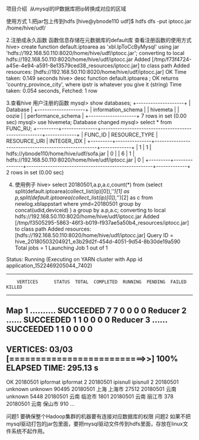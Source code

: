 项目介绍  从mysql的IP数据库把ip转换成对应的区域

使用方式
1.把jar包上传到hdfs 
[hive@ybnode110 udf]$ hdfs dfs -put iptocc.jar /home/hive/udf/     

2.注册成永久函数 函数信息存储在元数据库的default库 查看注册函数的使用方式
hive> create function default.iptoarea as 'xbl.IpToCcByMysql' using jar 'hdfs://192.168.50.110:8020/home/hive/udf/iptocc.jar';
converting to local hdfs://192.168.50.110:8020/home/hive/udf/iptocc.jar
Added [/tmp/f73f4724-a45e-4e94-a591-8e13579ced38_resources/iptocc.jar] to class path
Added resources: [hdfs://192.168.50.110:8020/home/hive/udf/iptocc.jar]
OK
Time taken: 0.149 seconds
hive> desc function default.iptoarea ;
OK
returns 'country_province_city', where ipstr is whatever you give it (string)
Time taken: 0.054 seconds, Fetched: 1 row

3.查看hive 用户注册的函数
mysql> show databases;
+--------------------+
| Database           |
+--------------------+
| information_schema |
| hivemeta           |
| oozie              |
| performance_schema |
+--------------------+
7 rows in set (0.00 sec)
mysql> use hivemeta;
Database changed
mysql> select * from FUNC_RU;
+---------+---------------+-----------------------------------------------------+-------------+
| FUNC_ID | RESOURCE_TYPE | RESOURCE_URI                                        | INTEGER_IDX |
+---------+---------------+-----------------------------------------------------+-------------+
|       1 |             1 | hdfs://ybnode110/home/hive/udf/sofa.jar             |           0 |
|       6 |             1 | hdfs://192.168.50.110:8020/home/hive/udf/iptocc.jar |           0 |
+---------+---------------+-----------------------------------------------------+-------------+
2 rows in set (0.00 sec)

4. 使用例子
hive> select 20180501,a.p,a.c,count(*) from (select split(default.iptoarea(collect_list(ip)[0]),'_')[1] as p,split(default.iptoarea(collect_list(ip)[0]),'_')[2] as c from newlog.xblappstart where ymd=20180501  group by concat(udid,deviceid) ) a  group by a.p,a.c;
converting to local hdfs://192.168.50.110:8020/home/hive/udf/iptocc.jar
Added [/tmp/f3505295-5863-46f3-b019-f937ae5a50b4_resources/iptocc.jar] to class path
Added resources: [hdfs://192.168.50.110:8020/home/hive/udf/iptocc.jar]
Query ID = hive_20180503204921_e3b29d2f-454d-4051-9d54-8b30de19a590
Total jobs = 1
Launching Job 1 out of 1


Status: Running (Executing on YARN cluster with App id application_1522469205044_7402)

--------------------------------------------------------------------------------
        VERTICES      STATUS  TOTAL  COMPLETED  RUNNING  PENDING  FAILED  KILLED
--------------------------------------------------------------------------------
Map 1 ..........   SUCCEEDED      7          7        0        0       0       0
Reducer 2 ......   SUCCEEDED      1          1        0        0       0       0
Reducer 3 ......   SUCCEEDED      1          1        0        0       0       0
--------------------------------------------------------------------------------
VERTICES: 03/03  [==========================>>] 100%  ELAPSED TIME: 295.13 s   
--------------------------------------------------------------------------------
OK
20180501        ipformat        ipformat        2
20180501        ipisnull        ipisnull        2
20180501        unknown unknown 90495
20180501        上海    上海市  27512
20180501        云南    unknown 5448
20180501        云南    临沧市  1801
20180501        云南    丽江市  378
20180501        云南    保山市  910
...


问题1 
要确保整个Hadoop集群的机器要有连接对应数据库的权限
问题2
如果不把mysql驱动打包的jar包里面，要把mysql驱动文件传到hdfs里面，存放在linux文件系统不起作用。
